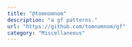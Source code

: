 ```yaml
---
title: "@tomnomnom"
description: "a gf patterns."
url: "https://github.com/tomnomnom/gf"
category: "Miscellaneous"
---
```

